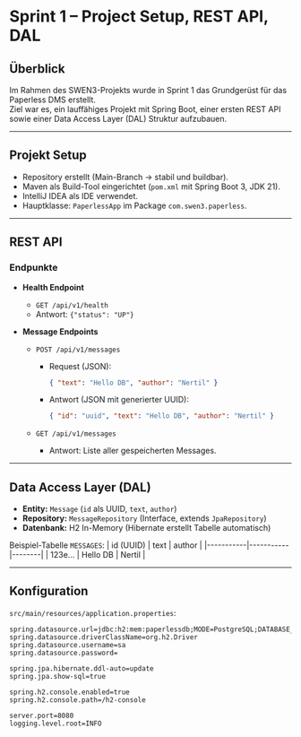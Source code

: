 # Sprint 1 – Project Setup, REST API, DAL

## Überblick
Im Rahmen des SWEN3-Projekts wurde in Sprint 1 das Grundgerüst für das Paperless DMS erstellt.  
Ziel war es, ein lauffähiges Projekt mit Spring Boot, einer ersten REST API sowie einer Data Access Layer (DAL) Struktur aufzubauen.

---

## Projekt Setup
- Repository erstellt (Main-Branch → stabil und buildbar).
- Maven als Build-Tool eingerichtet (`pom.xml` mit Spring Boot 3, JDK 21).
- IntelliJ IDEA als IDE verwendet.
- Hauptklasse: `PaperlessApp` im Package `com.swen3.paperless`.

---

## REST API
### Endpunkte
- **Health Endpoint**
  - `GET /api/v1/health`  
  - Antwort: `{"status": "UP"}`

- **Message Endpoints**
  - `POST /api/v1/messages`  
    - Request (JSON):  
      ```json
      { "text": "Hello DB", "author": "Nertil" }
      ```
    - Antwort (JSON mit generierter UUID):  
      ```json
      { "id": "uuid", "text": "Hello DB", "author": "Nertil" }
      ```

  - `GET /api/v1/messages`  
    - Antwort: Liste aller gespeicherten Messages.

---

## Data Access Layer (DAL)
- **Entity:** `Message` (`id` als UUID, `text`, `author`)
- **Repository:** `MessageRepository` (Interface, extends `JpaRepository`)
- **Datenbank:** H2 In-Memory (Hibernate erstellt Tabelle automatisch)

Beispiel-Tabelle `MESSAGES`:
| id (UUID) | text      | author |
|-----------|-----------|--------|
| 123e…     | Hello DB  | Nertil |

---

## Konfiguration
`src/main/resources/application.properties`:
```properties
spring.datasource.url=jdbc:h2:mem:paperlessdb;MODE=PostgreSQL;DATABASE_TO_LOWER=TRUE
spring.datasource.driverClassName=org.h2.Driver
spring.datasource.username=sa
spring.datasource.password=

spring.jpa.hibernate.ddl-auto=update
spring.jpa.show-sql=true

spring.h2.console.enabled=true
spring.h2.console.path=/h2-console

server.port=8080
logging.level.root=INFO
